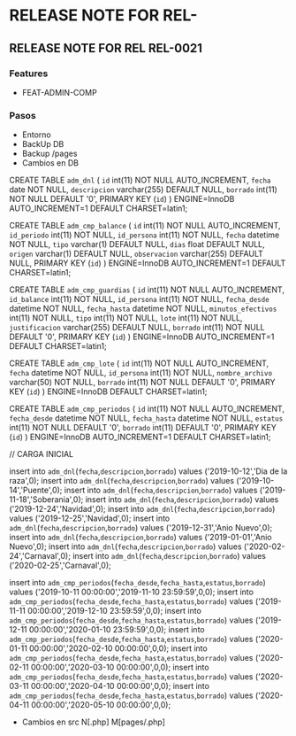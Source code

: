 # RELEASE NOTE FOR REL-

## RELEASE NOTE FOR REL REL-0021

### Features

- FEAT-ADMIN-COMP


### Pasos

- Entorno
- BackUp DB
- Backup /pages
- Cambios en DB

CREATE TABLE `adm_dnl` (
  `id` int(11) NOT NULL AUTO_INCREMENT,
  `fecha` date NOT NULL,
  `descripcion` varchar(255) DEFAULT NULL,
  `borrado` int(11) NOT NULL DEFAULT '0',
  PRIMARY KEY (`id`)
) ENGINE=InnoDB AUTO_INCREMENT=1 DEFAULT CHARSET=latin1;

CREATE TABLE `adm_cmp_balance` (
  `id` int(11) NOT NULL AUTO_INCREMENT,
  `id_periodo` int(11) NOT NULL,
  `id_persona` int(11) NOT NULL,
  `fecha` datetime NOT NULL,
  `tipo` varchar(1) DEFAULT NULL,
  `dias` float DEFAULT NULL,
  `origen` varchar(1) DEFAULT NULL,
  `observacion` varchar(255) DEFAULT NULL,
  PRIMARY KEY (`id`)
) ENGINE=InnoDB AUTO_INCREMENT=1 DEFAULT CHARSET=latin1;

CREATE TABLE `adm_cmp_guardias` (
  `id` int(11) NOT NULL AUTO_INCREMENT,
  `id_balance` int(11) NOT NULL,
  `id_persona` int(11) NOT NULL,
  `fecha_desde` datetime NOT NULL,
  `fecha_hasta` datetime NOT NULL,
  `minutos_efectivos` int(11) NOT NULL,
  `tipo` int(11) NOT NULL,
  `lote` int(11) NOT NULL,
  `justificacion` varchar(255) DEFAULT NULL,
  `borrado` int(11) NOT NULL DEFAULT '0',
  PRIMARY KEY (`id`)
) ENGINE=InnoDB AUTO_INCREMENT=1 DEFAULT CHARSET=latin1;

CREATE TABLE `adm_cmp_lote` (
  `id` int(11) NOT NULL AUTO_INCREMENT,
  `fecha` datetime NOT NULL,
  `id_persona` int(11) NOT NULL,
  `nombre_archivo` varchar(50) NOT NULL,
  `borrado` int(11) NOT NULL DEFAULT '0',
  PRIMARY KEY (`id`)
) ENGINE=InnoDB DEFAULT CHARSET=latin1;

CREATE TABLE `adm_cmp_periodos` (
  `id` int(11) NOT NULL AUTO_INCREMENT,
  `fecha_desde` datetime NOT NULL,
  `fecha_hasta` datetime NOT NULL,
  `estatus` int(11) NOT NULL DEFAULT '0',
  `borrado` int(11) DEFAULT '0',
  PRIMARY KEY (`id`)
) ENGINE=InnoDB AUTO_INCREMENT=1 DEFAULT CHARSET=latin1;


// CARGA INICIAL

insert into `adm_dnl`(`fecha`,`descripcion`,`borrado`) values ('2019-10-12','Dia de la raza',0);
insert into `adm_dnl`(`fecha`,`descripcion`,`borrado`) values ('2019-10-14','Puente',0);
insert into `adm_dnl`(`fecha`,`descripcion`,`borrado`) values ('2019-11-18','Soberania',0);
insert into `adm_dnl`(`fecha`,`descripcion`,`borrado`) values ('2019-12-24','Navidad',0);
insert into `adm_dnl`(`fecha`,`descripcion`,`borrado`) values ('2019-12-25','Navidad',0);
insert into `adm_dnl`(`fecha`,`descripcion`,`borrado`) values ('2019-12-31','Anio Nuevo',0);
insert into `adm_dnl`(`fecha`,`descripcion`,`borrado`) values ('2019-01-01','Anio Nuevo',0);
insert into `adm_dnl`(`fecha`,`descripcion`,`borrado`) values ('2020-02-24','Carnaval',0);
insert into `adm_dnl`(`fecha`,`descripcion`,`borrado`) values ('2020-02-25','Carnaval',0);


insert into `adm_cmp_periodos`(`fecha_desde`,`fecha_hasta`,`estatus`,`borrado`) values ('2019-10-11 00:00:00','2019-11-10 23:59:59',0,0);
insert into `adm_cmp_periodos`(`fecha_desde`,`fecha_hasta`,`estatus`,`borrado`) values ('2019-11-11 00:00:00','2019-12-10 23:59:59',0,0);
insert into `adm_cmp_periodos`(`fecha_desde`,`fecha_hasta`,`estatus`,`borrado`) values ('2019-12-11 00:00:00','2020-01-10 23:59:59',0,0);
insert into `adm_cmp_periodos`(`fecha_desde`,`fecha_hasta`,`estatus`,`borrado`) values ('2020-01-11 00:00:00','2020-02-10 00:00:00',0,0);
insert into `adm_cmp_periodos`(`fecha_desde`,`fecha_hasta`,`estatus`,`borrado`) values ('2020-02-11 00:00:00','2020-03-10 00:00:00',0,0);
insert into `adm_cmp_periodos`(`fecha_desde`,`fecha_hasta`,`estatus`,`borrado`) values ('2020-03-11 00:00:00','2020-04-10 00:00:00',0,0);
insert into `adm_cmp_periodos`(`fecha_desde`,`fecha_hasta`,`estatus`,`borrado`) values ('2020-04-11 00:00:00','2020-05-10 00:00:00',0,0);



- Cambios en src
    N[.php]
    M[pages/.php]
